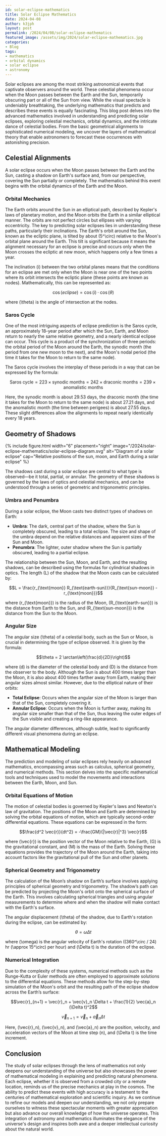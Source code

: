 ```yaml
---
id: solar-eclipse-mathematics
title: Solar Eclipse Mathematics
date: 2024-04-08
author: k3jph
layout: post
permalink: /2024/04/08/solar-eclipse-mathematics
featured_image: /assets/img/2024/solar-eclipse-mathematics.jpg
categories:
- Blog 
tags:
- mathematics
- orbital dynamics
- solar eclipse
- astronomy
---
```


Solar eclipses are among the most striking astronomical events that captivate observers around the world. These celestial phenomena occur when the Moon passes between the Earth and the Sun, temporarily obscuring part or all of the Sun from view. While the visual spectacle is undeniably breathtaking, the underlying mathematics that predicts and describes these events is equally fascinating. This blog post delves into the advanced mathematics involved in understanding and predicting solar eclipses, exploring celestial mechanics, orbital dynamics, and the intricate dance of celestial bodies. From the basic geometrical alignments to sophisticated numerical modeling, we uncover the layers of mathematical theory that enable astronomers to forecast these occurrences with astonishing precision.

## Celestial Alignments

A solar eclipse occurs when the Moon passes between the Earth and the Sun, casting a shadow on Earth's surface and, from our perspective, covering the Sun partially or completely. The mathematics behind this event begins with the orbital dynamics of the Earth and the Moon.

### Orbital Mechanics
The Earth orbits around the Sun in an elliptical path, described by Kepler's laws of planetary motion, and the Moon orbits the Earth in a similar elliptical manner. The orbits are not perfect circles but ellipses with varying eccentricity. The key to predicting solar eclipses lies in understanding these paths, particularly their inclinations. The Earth's orbit around the Sun, known as the ecliptic plane, is tilted by about \(5^\circ\) relative to the Moon's orbital plane around the Earth. This tilt is significant because it means the alignment necessary for an eclipse is precise and occurs only when the Moon crosses the ecliptic at new moon, which happens only a few times a year.

The inclination \(i\) between the two orbital planes means that the conditions for an eclipse are met only when the Moon is near one of the two points where its orbit intersects the ecliptic plane (these points are known as nodes). Mathematically, this can be represented as:

$$\cos(eclipse) = \cos(i) \cdot \cos(\theta)$$

where \(\theta\) is the angle of intersection at the nodes.

### Saros Cycle
One of the most intriguing aspects of eclipse prediction is the Saros cycle, an approximately 18-year period after which the Sun, Earth, and Moon return to nearly the same relative geometry, and a nearly identical eclipse can occur. This cycle is a product of the synchronization of three periods: the orbital period of the Moon around the Earth, the synodic month (the period from one new moon to the next), and the Moon's nodal period (the time it takes for the Moon to return to the same node).

The Saros cycle involves the interplay of these periods in a way that can be expressed by the formula:

$$\text{Saros cycle} = 223 \times \text{synodic months} = 242 \times \text{draconic months} = 239 \times \text{anomalistic months}$$

Here, the synodic month is about 29.53 days, the draconic month (the time it takes for the Moon to return to the same node) is about 27.21 days, and the anomalistic month (the time between perigees) is about 27.55 days. These slight differences allow the alignments to repeat nearly identically every 18 years.

## Geometry of Shadows

{% include figure.html width="6" placement="right"
   image="/2024/solar-eclipse-mathematics/solar-eclipse-diagram.svg" 
   alt="Diagram of a solar eclipse" cap="Relative positions of the sun, moon, and Earth during a solar eclipse" %}
   
The shadows cast during a solar eclipse are central to what type is observed—be it total, partial, or annular. The geometry of these shadows is governed by the laws of optics and celestial mechanics, and can be understood through a series of geometric and trigonometric principles.

### Umbra and Penumbra
During a solar eclipse, the Moon casts two distinct types of shadows on Earth:
- **Umbra**: The dark, central part of the shadow, where the Sun is completely obscured, leading to a total eclipse. The size and shape of the umbra depend on the relative distances and apparent sizes of the Sun and Moon.
- **Penumbra**: The lighter, outer shadow where the Sun is partially obscured, leading to a partial eclipse.

The relationship between the Sun, Moon, and Earth, and the resulting shadows, can be described using the formulas for cylindrical shadows in optics. The length \(L\) of the shadow that the Moon casts can be calculated by:

$$L = \frac{r_{\text{moon}} R_{\text{earth-sun}}}{R_{\text{sun-moon}} - r_{\text{moon}}}$$

where \(r_{\text{moon}}\) is the radius of the Moon, \(R_{\text{earth-sun}}\) is the distance from Earth to the Sun, and \(R_{\text{sun-moon}}\) is the distance from the Sun to the Moon.

### Angular Size
The angular size \(\theta\) of a celestial body, such as the Sun or Moon, is crucial in determining the type of eclipse observed. It is given by the formula:

$$\theta = 2 \arctan\left(\frac{d}{2D}\right)$$

where \(d\) is the diameter of the celestial body and \(D\) is the distance from the observer to the body. Although the Sun is about 400 times larger than the Moon, it is also about 400 times farther away from Earth, making their angular sizes almost similar. However, due to the elliptical nature of their orbits:

- **Total Eclipse**: Occurs when the angular size of the Moon is larger than that of the Sun, completely covering it.
- **Annular Eclipse**: Occurs when the Moon is further away, making its angular size smaller than that of the Sun, thus leaving the outer edges of the Sun visible and creating a ring-like appearance.

The angular diameter differences, although subtle, lead to significantly different visual phenomena during an eclipse.

## Mathematical Modeling

The prediction and modeling of solar eclipses rely heavily on advanced mathematics, encompassing areas such as calculus, spherical geometry, and numerical methods. This section delves into the specific mathematical tools and techniques used to model the movements and interactions between the Earth, Moon, and Sun.

### Orbital Equations of Motion

The motion of celestial bodies is governed by Kepler's laws and Newton's law of gravitation. The positions of the Moon and Earth are determined by solving the orbital equations of motion, which are typically second-order differential equations. These equations can be expressed in the form:

$$\frac{d^2 \vec{r}}{dt^2} = -\frac{GM}{|\vec{r}|^3} \vec{r}$$

where \(\vec{r}\) is the position vector of the Moon relative to the Earth, \(G\) is the gravitational constant, and \(M\) is the mass of the Earth. Solving these equations provides the trajectory of the Moon around the Earth, taking into account factors like the gravitational pull of the Sun and other planets.

### Spherical Geometry and Trigonometry
The calculation of the Moon’s shadow on Earth’s surface involves applying principles of spherical geometry and trigonometry. The shadow’s path can be predicted by projecting the Moon's orbit onto the spherical surface of the Earth. This involves calculating spherical triangles and using angular measurements to determine where and when the shadow will make contact with the Earth's surface.

The angular displacement \(\theta\) of the shadow, due to Earth's rotation during the eclipse, can be estimated by:

$$\theta = \omega \Delta t$$

where \(\omega\) is the angular velocity of Earth's rotation (\(360^\circ / 24\) hr \(\approx 15^\circ\) per hour) and \(\Delta t\) is the duration of the eclipse.

### Numerical Integration
Due to the complexity of these systems, numerical methods such as the Runge-Kutta or Euler methods are often employed to approximate solutions to the differential equations. These methods allow for the step-by-step simulation of the Moon's orbit and the resulting path of the eclipse shadow across the Earth’s surface:

$$\vec{r}_{n+1} = \vec{r}_n + \vec{v}_n \Delta t + \frac{1}{2} \vec{a}_n (\Delta t)^2$$

$$\vec{v}_{n+1} = \vec{v}_n + \vec{a}_n \Delta t$$

Here, \(\vec{r}_n\), \(\vec{v}_n\), and \(\vec{a}_n\) are the position, velocity, and acceleration vectors of the Moon at time step \(n\), and \(\Delta t\) is the time increment.

## Conclusion

The study of solar eclipses through the lens of mathematics not only deepens our understanding of the universe but also showcases the power of mathematical modeling in explaining and predicting natural phenomena. Each eclipse, whether it is observed from a crowded city or a remote location, reminds us of the precise mechanics at play in the cosmos. The ability to predict these events with high accuracy is a testament to the centuries of mathematical exploration and scientific inquiry. As we continue to refine our models and deepen our understanding, we not only prepare ourselves to witness these spectacular moments with greater appreciation but also advance our overall knowledge of how the universe operates. This integration of astronomy and mathematics illuminates the elegance of the universe's design and inspires both awe and a deeper intellectual curiosity about the natural world.
